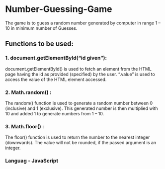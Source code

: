 # Number-Guessing-Game

The game is to guess a random number generated by computer in range 1 – 10 in minimum number of Guesses.

## Functions to be used:

### 1. document.getElementById(“id given”): 
document.getElementById() is used to fetch an element from the HTML page having the id as provided (specified) by the user.
“.value” is used to access the value of the HTML element accessed.

### 2. Math.random() : 
The random() function is used to generate a random number between 0 (inclusive) and 1 (exclusive). This generated number is then multiplied with 10 and added 1 to generate numbers from 1 – 10.

### 3. Math.floor() : 
The floor() function is used to return the number to the nearest integer (downwards). The value will not be rounded, if the passed argument is an integer.

### Languag - JavaScript
